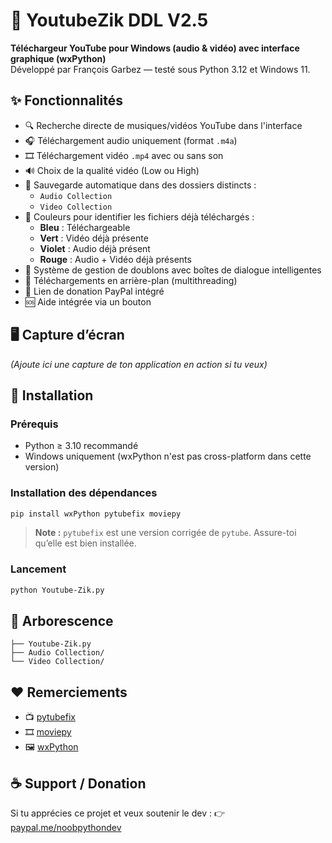 # 🎵 YoutubeZik DDL V2.5

**Téléchargeur YouTube pour Windows (audio & vidéo) avec interface graphique (wxPython)**  
Développé par François Garbez — testé sous Python 3.12 et Windows 11.

## ✨ Fonctionnalités

- 🔍 Recherche directe de musiques/vidéos YouTube dans l'interface
- 🎧 Téléchargement audio uniquement (format `.m4a`)
- 🎞️ Téléchargement vidéo `.mp4` avec ou sans son
- 🔊 Choix de la qualité vidéo (Low ou High)
- 📁 Sauvegarde automatique dans des dossiers distincts :
  - `Audio Collection`
  - `Video Collection`
- 🌈 Couleurs pour identifier les fichiers déjà téléchargés :
  - **Bleu** : Téléchargeable
  - **Vert** : Vidéo déjà présente
  - **Violet** : Audio déjà présent
  - **Rouge** : Audio + Vidéo déjà présents
- 🔄 Système de gestion de doublons avec boîtes de dialogue intelligentes
- 🧵 Téléchargements en arrière-plan (multithreading)
- 💚 Lien de donation PayPal intégré
- 🆘 Aide intégrée via un bouton

## 🖥️ Capture d’écran

*(Ajoute ici une capture de ton application en action si tu veux)*

## 🚀 Installation

### Prérequis

- Python ≥ 3.10 recommandé
- Windows uniquement (wxPython n'est pas cross-platform dans cette version)

### Installation des dépendances

```bash
pip install wxPython pytubefix moviepy
```

> **Note :** `pytubefix` est une version corrigée de `pytube`. Assure-toi qu’elle est bien installée.

### Lancement

```bash
python Youtube-Zik.py
```

## 📁 Arborescence

```
├── Youtube-Zik.py
├── Audio Collection/
└── Video Collection/
```

## ❤️ Remerciements

- 📺 [pytubefix](https://github.com/ldunn/pytubefix)
- 🎞️ [moviepy](https://zulko.github.io/moviepy/)
- 🖼️ [wxPython](https://wxpython.org/)

## ☕ Support / Donation

Si tu apprécies ce projet et veux soutenir le dev :
👉 [paypal.me/noobpythondev](http://paypal.me/noobpythondev)
